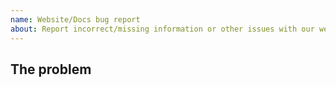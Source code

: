 ```yaml
---
name: Website/Docs bug report
about: Report incorrect/missing information or other issues with our website.
---
```

## The problem
<!-- 
    Describe the issue you are experiencing here to communicate to the
    maintainers. Tell us what you were trying to do and what happened instead.
-->


